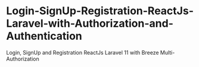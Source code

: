# Login-SignUp-Registration-ReactJs-Laravel-with-Authorization-and-Authentication
Login, SignUp and Registration ReactJs Laravel 11 with Breeze Multi-Authorization
